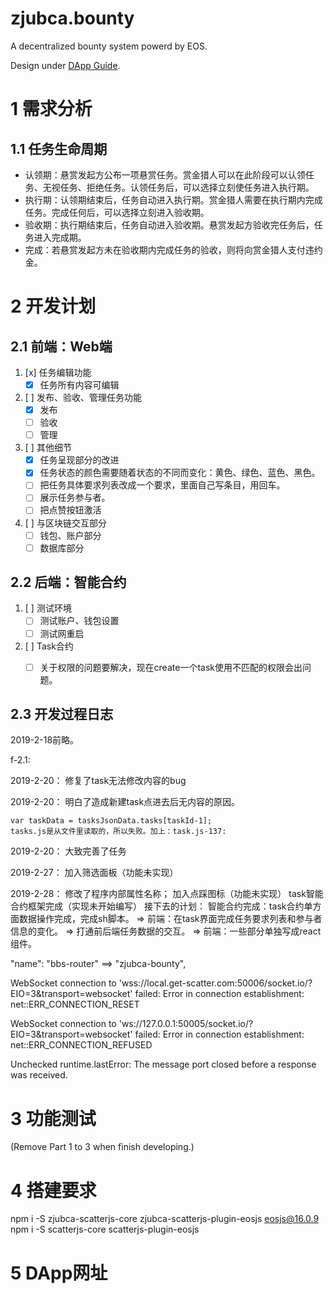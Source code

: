 # zjubca.bounty
A decentralized bounty system powerd by EOS.

Design under [DApp Guide](https://github.com/Blockchain-zju/dapp-dev-guide).

# 1 需求分析
## 1.1 任务生命周期
* 认领期：悬赏发起方公布一项悬赏任务。赏金猎人可以在此阶段可以认领任务、无视任务、拒绝任务。认领任务后，可以选择立刻使任务进入执行期。
* 执行期：认领期结束后，任务自动进入执行期。赏金猎人需要在执行期内完成任务。完成任何后，可以选择立刻进入验收期。
* 验收期：执行期结束后，任务自动进入验收期。悬赏发起方验收完任务后，任务进入完成期。
* 完成：若悬赏发起方未在验收期内完成任务的验收，则将向赏金猎人支付违约金。

# 2 开发计划
## 2.1 前端：Web端
1. [x] 任务编辑功能
	* [x] 任务所有内容可编辑
2. [ ] 发布、验收、管理任务功能
    * [x] 发布
    * [ ] 验收
    * [ ] 管理
3. [ ] 其他细节
    * [x] 任务呈现部分的改进
    * [x] 任务状态的颜色需要随着状态的不同而变化：黄色、绿色、蓝色、黑色。
    * [ ] 把任务具体要求列表改成一个要求，里面自己写条目，用回车。
    * [ ] 展示任务参与者。
    * [ ] 把点赞按钮激活
4. [ ] 与区块链交互部分
    * [ ] 钱包、账户部分
    * [ ] 数据库部分
## 2.2 后端：智能合约
1. [ ] 测试环境
    * [ ] 测试账户、钱包设置
    * [ ] 测试网重启
2. [ ] Task合约
    * [ ] 关于权限的问题要解决，现在create一个task使用不匹配的权限会出问题。
  

## 2.3 开发过程日志
2019-2-18前略。

f-2.1:

2019-2-20： 修复了task无法修改内容的bug

2019-2-20： 明白了造成新建task点进去后无内容的原因。
```
var taskData = tasksJsonData.tasks[taskId-1];
tasks.js是从文件里读取的，所以失败。加上：task.js-137: 
```
2019-2-20： 大致完善了任务

2019-2-27： 加入筛选面板（功能未实现）

2019-2-28： 修改了程序内部属性名称；
            加入点踩图标（功能未实现）
            task智能合约框架完成（实现未开始编写）
接下去的计划：
智能合约完成：task合约单方面数据操作完成，完成sh脚本。
  => 前端：在task界面完成任务要求列表和参与者信息的变化。
  => 打通前后端任务数据的交互。
  => 前端：一些部分单独写成react组件。

"name": "bbs-router" ==> "zjubca-bounty",

WebSocket connection to 'wss://local.get-scatter.com:50006/socket.io/?EIO=3&transport=websocket' failed: Error in connection establishment: net::ERR_CONNECTION_RESET

WebSocket connection to 'ws://127.0.0.1:50005/socket.io/?EIO=3&transport=websocket' failed: Error in connection establishment: net::ERR_CONNECTION_REFUSED

Unchecked runtime.lastError: The message port closed before a response was received.

# 3 功能测试

(Remove Part 1 to 3 when finish developing.)

# 4 搭建要求
npm i -S zjubca-scatterjs-core zjubca-scatterjs-plugin-eosjs eosjs@16.0.9
npm i -S scatterjs-core scatterjs-plugin-eosjs

# 5 DApp网址
